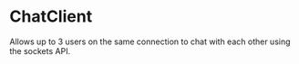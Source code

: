 # ChatClient
Allows up to 3 users on the same connection to chat with each other using the sockets API.
